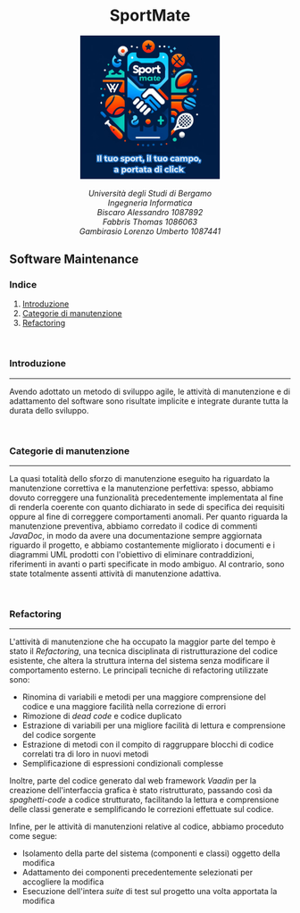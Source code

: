<p>
       <h1 align="center">SportMate </h1> 
</p>

  <p align="center"  >
      <img src="../Immagini/SportMate3MottoSmall.PNG" width="250" />   
 </p> 
 <p align="center"> <em> Università degli Studi di Bergamo <br/>
Ingegneria Informatica <br/>
Biscaro Alessandro 1087892 <br/>
Fabbris Thomas 1086063 <br/>
Gambirasio Lorenzo Umberto 1087441 </em>
</p >

## Software Maintenance


### Indice

1. [Introduzione](#Introduzione)
2. [Categorie di manutenzione](#Categorie-di-manutenzione)
3. [Refactoring](#Refactoring)

<br/>

### Introduzione
---

Avendo adottato un metodo di sviluppo agile, le attività di manutenzione e di adattamento del software sono risultate implicite e integrate durante tutta la durata dello sviluppo.

<br/>

### Categorie di manutenzione
---

La quasi totalità dello sforzo di manutenzione eseguito ha riguardato la manutenzione correttiva e la manutenzione perfettiva: spesso, abbiamo dovuto correggere una funzionalità precedentemente implementata al fine di renderla coerente con quanto dichiarato in sede di specifica dei requisiti oppure al fine di correggere comportamenti anomali.
Per quanto riguarda la manutenzione preventiva, abbiamo corredato il codice di commenti *JavaDoc*, in modo da avere una documentazione sempre aggiornata riguardo il progetto, e abbiamo costantemente migliorato i documenti e i diagrammi UML prodotti con l'obiettivo di eliminare contraddizioni, riferimenti in avanti o parti specificate in modo ambiguo. 
Al contrario, sono state totalmente assenti attività di manutenzione adattiva.

<br/>

### Refactoring 
---

L'attività di manutenzione che ha occupato la maggior parte del tempo è stato il *Refactoring*, una tecnica disciplinata di ristrutturazione del codice esistente, che altera la struttura interna del sistema senza modificare il comportamento esterno. 
Le principali tecniche di refactoring utilizzate sono: 
- Rinomina di variabili e metodi per una maggiore comprensione del codice e una maggiore facilità nella correzione di errori
- Rimozione di *dead code* e codice duplicato
- Estrazione di variabili per una migliore facilità di lettura e comprensione del codice sorgente
- Estrazione di metodi con il compito di raggruppare blocchi di codice correlati tra di loro in nuovi metodi
- Semplificazione di espressioni condizionali complesse

Inoltre, parte del codice generato dal web framework *Vaadin* per la creazione dell'interfaccia grafica è stato ristrutturato, passando così da *spaghetti-code* a codice strutturato, facilitando la lettura e comprensione delle classi generate e semplificando le correzioni effettuate sul codice.

Infine, per le attività di manutenzioni relative al codice, abbiamo proceduto come segue:
- Isolamento della parte del sistema (componenti e classi) oggetto della modifica
- Adattamento dei componenti precedentemente selezionati per accogliere la modifica
- Esecuzione dell'intera *suite* di test sul progetto una volta apportata la modifica

<br/>